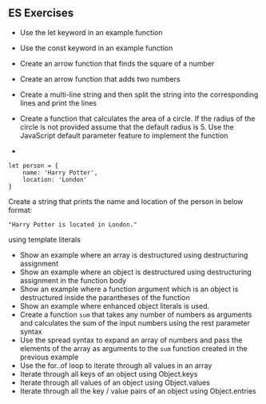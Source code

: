 ## ES Exercises

- Use the let keyword in an example function
- Use the const keyword in an example function
- Create an arrow function that finds the square of a number
- Create an arrow function that adds two numbers
- Create a multi-line string and then split the string into the corresponding lines and print the lines
- Create a function that calculates the area of a circle. If the radius of the circle is not provided assume that the default radius is 5. Use the JavaScript default parameter feature to implement the function

-

```
let person = {
    name: 'Harry Potter',
    location: 'London'
}
```

Create a string that prints the name and location of the person in below format:

```
"Harry Potter is located in London."
```

using template literals

- Show an example where an array is destructured using destructuring assignment
- Show an example where an object is destructured using destructuring assignment in the function body
- Show an example where a function argument which is an object is destructured inside the parantheses of the function
- Show an example where enhanced object literals is used.
- Create a function `sum` that takes any number of numbers as arguments and calculates the sum of the input numbers using the rest parameter syntax
- Use the spread syntax to expand an array of numbers and pass the elements of the array as arguments to the `sum` function created in the previous example
- Use the for..of loop to iterate through all values in an array
- Iterate through all keys of an object using Object.keys
- Iterate through all values of an object using Object.values
- Iterate through all the key / value pairs of an object using Object.entries